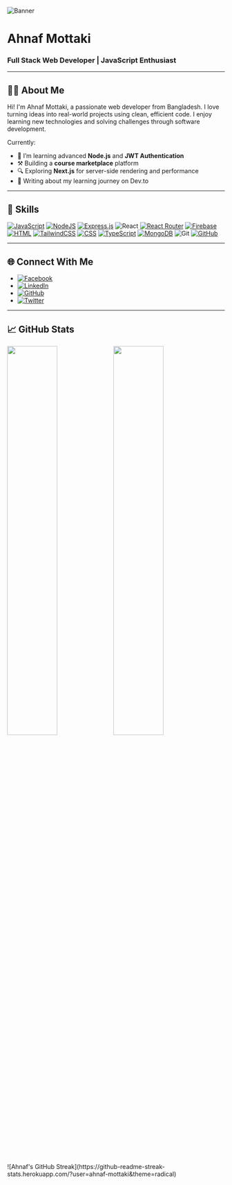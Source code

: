 ![Banner](https://your-image-link.com/banner.png)

# Ahnaf Mottaki
### Full Stack Web Developer | JavaScript Enthusiast

---

## 🧑‍💻 About Me

Hi! I'm Ahnaf Mottaki, a passionate web developer from Bangladesh. I love turning ideas into real-world projects using clean, efficient code. I enjoy learning new technologies and solving challenges through software development.

Currently:
- 🌱 I’m learning advanced **Node.js** and **JWT Authentication**
- ⚒️ Building a **course marketplace** platform
- 🔍 Exploring **Next.js** for server-side rendering and performance
- 💬 Writing about my learning journey on Dev.to

---

## 🚀 Skills
[![JavaScript](https://img.shields.io/badge/JavaScript-F7DF1E?logo=javascript&logoColor=000)](#)
[![NodeJS](https://img.shields.io/badge/Node.js-6DA55F?logo=node.js&logoColor=white)](#)
[![Express.js](https://img.shields.io/badge/Express.js-%23404d59.svg?logo=express&logoColor=%2361DAFB)](#)
![React](https://img.shields.io/badge/-React-black?style=flat-square&logo=react)
[![React Router](https://img.shields.io/badge/React_Router-CA4245?logo=react-router&logoColor=white)](#)
[![Firebase](https://img.shields.io/badge/Firebase-039BE5?logo=Firebase&logoColor=white)](#)
[![HTML](https://img.shields.io/badge/HTML-%23E34F26.svg?logo=html5&logoColor=white)](#)
[![TailwindCSS](https://img.shields.io/badge/Tailwind%20CSS-%2338B2AC.svg?logo=tailwind-css&logoColor=white)](#)
[![CSS](https://img.shields.io/badge/CSS-639?logo=css&logoColor=fff)](#)
[![TypeScript](https://img.shields.io/badge/TypeScript-3178C6?logo=typescript&logoColor=fff)](#)
[![MongoDB](https://img.shields.io/badge/MongoDB-%234ea94b.svg?logo=mongodb&logoColor=white)](#)
![Git](https://img.shields.io/badge/-Git-black?style=flat-square&logo=git)
[![GitHub](https://img.shields.io/badge/GitHub-%23121011.svg?logo=github&logoColor=white)](#)



---

## 🌐 Connect With Me
- [![Facebook](https://img.shields.io/badge/Facebook-%231877F2.svg?logo=Facebook&logoColor=white)](https://facebook.com)
- [![LinkedIn](https://custom-icon-badges.demolab.com/badge/LinkedIn-0A66C2?logo=linkedin-white&logoColor=fff)](https://www.linkedin.com/checkpoint/lg/login?trk=hb_signin)
- [![GitHub](https://img.shields.io/badge/GitHub-%23121011.svg?logo=github&logoColor=white)](https://github.com/FreeCodeJunction)
- [![Twitter](https://img.shields.io/badge/X-%23000000.svg?logo=X&logoColor=white)](https://x.com/?lang=en)

---

## 📈 GitHub Stats

<p align="left">
  <img width="48%" src="https://github-readme-stats.vercel.app/api?username=ahnafmuttaque&show_icons=true" />
  <img width="48%" src="https://github-readme-stats.vercel.app/api/top-langs/?username=ahnafmuttaque&show_icons=true" />
</p>

<p align="left">
  ![Ahnaf's GitHub Streak](https://github-readme-streak-stats.herokuapp.com/?user=ahnaf-mottaki&theme=radical)
</p>
